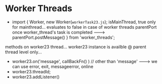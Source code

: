 # Worker Threads
- import { 
    Worker,                     new Worker(`workerTask23.js`);
    isMainThread,               true only for mainthread... evaluates to false in case of worker threads
    parentPort                  once worker_thread's task is completed ---> parentPort.postMessage()
} from 'worker_threads';

methods on worker23 thread... worker23 instance is availble @ parent thread level only... 
- worker23.on('message', callBackFn() )
    // other than 'message' ---> we can use error, exit, messageerror, online
- worker23.threadId;
- worker23.addListener()